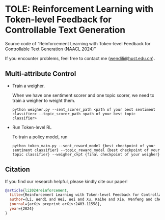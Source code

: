 # TOLE: Reinforcement Learning with Token-level Feedback for Controllable Text Generation

Source code of “Reinforcement Learning with Token-level Feedback for Controllable Text Generation (NAACL 2024)”

If you encounter problems, feel free to contact me (wendili@hust.edu.cn).


## Multi-attribute Control

- Train a weigher.

  When we have one sentiment scorer and one topic scorer, we need to train a weigher to weight them.

  ```python weigher.py --sent_scorer_path <path of your best sentiment classifier> --topic_scorer_path <path of your best topic classifier>```

- Run Token-level RL

  To train a policy model, run

  ```python token_main.py --sent_reward_model {best checkpoint of your sentiment classifier} --topic_reward_model {best checkpoint of your topic classifier} --weigher_ckpt {final checkpoint of your weigher}```

## Citation
  If you find our research helpful, please kindly cite our paper!

```bibtex
@article{li2024reinforcement,
  title={Reinforcement Learning with Token-level Feedback for Controllable Text Generation},
  author={Li, Wendi and Wei, Wei and Xu, Kaihe and Xie, Wenfeng and Chen, Dangyang and Cheng, Yu},
  journal={arXiv preprint arXiv:2403.11558},
  year={2024}
}
```
  
